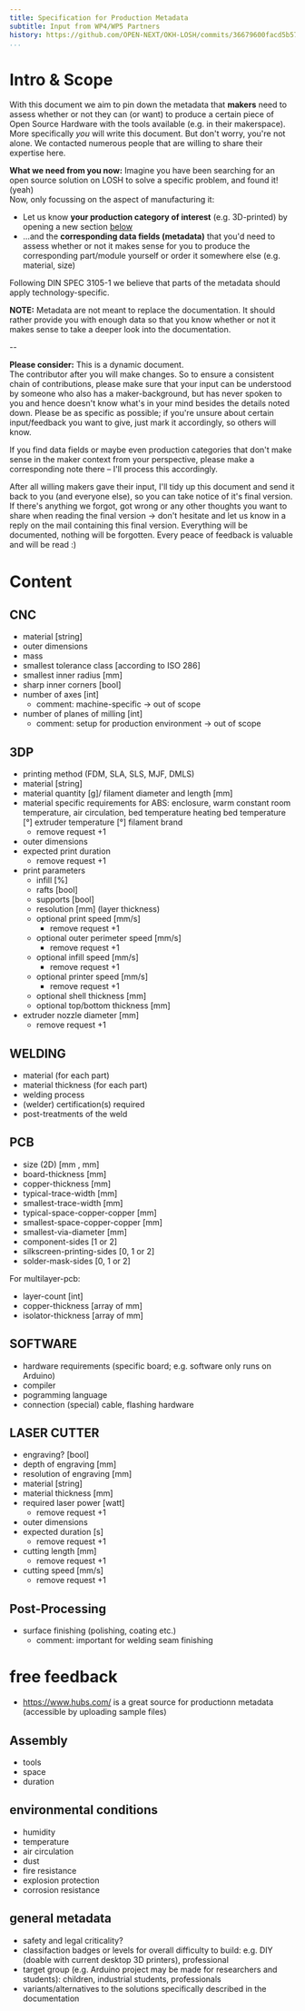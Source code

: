 ```yaml
---
title: Specification for Production Metadata
subtitle: Input from WP4/WP5 Partners
history: https://github.com/OPEN-NEXT/OKH-LOSH/commits/36679600facd5b572f012e74cb359ac84eb2d113/MAKER-INPUT-production-metadata.md
...
```


# Intro & Scope

With this document we aim to pin down the metadata that **makers** need to assess whether or not they can (or want) to produce a certain piece of Open Source Hardware with the tools available (e.g. in their makerspace).\
More specifically _you_ will write this document.
But don't worry, you're not alone.
We contacted numerous people that are willing to share their expertise here. 

**What we need from you now:** Imagine you have been searching for an open source solution on LOSH to solve a specific problem, and found it! (yeah)\
Now, only focussing on the aspect of manufacturing it:

- Let us know **your production category of interest** (e.g. 3D-printed) by opening a new section [below](#content)
- …and the **corresponding data fields (metadata)** that you'd need to assess whether or not it makes sense for you to produce the corresponding part/module yourself or order it somewhere else (e.g. material, size)

Following DIN SPEC 3105-1 we believe that parts of the metadata should apply technology-specific.

**NOTE:** Metadata are not meant to replace the documentation. It should rather provide you with enough data so that you know whether or not it makes sense to take a deeper look into the documentation.

--

**Please consider:** This is a dynamic document.\
The contributor after you will make changes.
So to ensure a consistent chain of contributions, please make sure that your input can be understood by someone who also has a maker-background, but has never spoken to you and hence doesn't know what's in your mind besides the details noted down.
Please be as specific as possible; if you're unsure about certain input/feedback you want to give, just mark it accordingly, so others will know.

If you find data fields or maybe even production categories that don't make sense in the maker context from your perspective, please make a corresponding note there – I'll process this accordingly.

After all willing makers gave their input, I'll tidy up this document and send it back to you (and everyone else), so you can take notice of it's final version.
If there's anything we forgot, got wrong or any other thoughts you want to share when reading the final version → don't hesitate and let us know in a reply on the mail containing this final version.
Everything will be documented, nothing will be forgotten.
Every peace of feedback is valuable and will be read :)

# Content

## CNC

- material [string]
- outer dimensions
- mass
- smallest tolerance class [according to ISO 286]
- smallest inner radius [mm]
- sharp inner corners [bool]
- number of axes [int]
  - comment: machine-specific → out of scope
- number of planes of milling [int]
  - comment: setup for production environment → out of scope

## 3DP

- printing method (FDM, SLA, SLS, MJF, DMLS)
- material [string]
- material quantity [g]/  filament diameter and length [mm]
- material specific requirements
  for ABS: enclosure, warm constant room temperature, air circulation, bed temperature
  heating bed temperature [°]
  extruder temperature [°]
  filament brand 
  - remove request +1
- outer dimensions
- expected print duration
  - remove request +1
- print parameters
  - infill [%]
  - rafts [bool]
  - supports [bool]
  - resolution [mm] (layer thickness)
  - optional print speed [mm/s]
    - remove request +1
  - optional outer perimeter speed [mm/s]
    - remove request +1
  - optional infill speed [mm/s]
    - remove request +1 
  - optional printer speed [mm/s]
    - remove request +1 
  - optional shell thickness [mm]
  - optional top/bottom thickness [mm]
- extruder nozzle diameter [mm]
  - remove request +1

## WELDING

- material (for each part)
- material thickness (for each part)
- welding process
- (welder) certification(s) required
- post-treatments of the weld

## PCB

- size (2D) [mm , mm]
- board-thickness [mm]
- copper-thickness [mm]
- typical-trace-width [mm]
- smallest-trace-width [mm]
- typical-space-copper-copper [mm]
- smallest-space-copper-copper [mm]
- smallest-via-diameter [mm]
- component-sides [1 or 2]
- silkscreen-printing-sides [0, 1 or 2]
- solder-mask-sides [0, 1 or 2]

For multilayer-pcb:
- layer-count [int]
- copper-thickness [array of mm]
- isolator-thickness [array of mm]

## SOFTWARE

- hardware requirements (specific board; e.g. software only runs on Arduino)
- compiler
- pogramming language
- connection (special) cable, flashing hardware

## LASER CUTTER

- engraving? [bool]
- depth of engraving [mm]
- resolution of engraving [mm]
- material [string]
- material thickness [mm]
- required laser power [watt]
  - remove request +1
- outer dimensions 
- expected duration [s]
  - remove request +1
- cutting length [mm]
  - remove request +1
- cutting speed [mm/s]
  - remove request +1

## Post-Processing

- surface finishing (polishing, coating etc.)
  - comment: important for welding seam finishing

# free feedback

- https://www.hubs.com/ is a great source for productionn metadata (accessible by uploading sample files)

## Assembly

- tools
- space
- duration

## environmental conditions

- humidity
- temperature
- air circulation
- dust
- fire resistance
- explosion protection
- corrosion resistance

## general metadata

- safety and legal criticality?
- classifaction badges or levels for overall difficulty to build: e.g. DIY (doable with current desktop 3D printers), professional
- target group (e.g. Arduino project may be made for researchers and students): children, industrial students, professionals
- variants/alternatives to the solutions specifically described in the documentation
